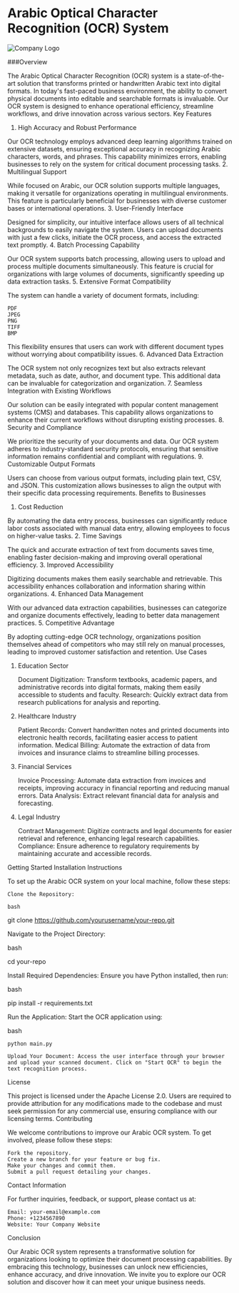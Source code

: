 # Arabic Optical Character Recognition (OCR) System

![Company Logo](images/logo.png)

###Overview

The Arabic Optical Character Recognition (OCR) system is a state-of-the-art solution that transforms printed or handwritten Arabic text into digital formats. 
In today's fast-paced business environment, the ability to convert physical documents into editable and searchable formats is invaluable. Our OCR system is designed 
to enhance operational efficiency, streamline workflows, and drive innovation across various sectors.
Key Features


1. High Accuracy and Robust Performance

Our OCR technology employs advanced deep learning algorithms trained on extensive datasets, ensuring exceptional accuracy in recognizing Arabic characters, words, and phrases. This capability minimizes errors, enabling businesses to rely on the system for critical document processing tasks.
2. Multilingual Support

While focused on Arabic, our OCR solution supports multiple languages, making it versatile for organizations operating in multilingual environments. This feature is particularly beneficial for businesses with diverse customer bases or international operations.
3. User-Friendly Interface

Designed for simplicity, our intuitive interface allows users of all technical backgrounds to easily navigate the system. Users can upload documents with just a few clicks, initiate the OCR process, and access the extracted text promptly.
4. Batch Processing Capability

Our OCR system supports batch processing, allowing users to upload and process multiple documents simultaneously. This feature is crucial for organizations with large volumes of documents, significantly speeding up data extraction tasks.
5. Extensive Format Compatibility

The system can handle a variety of document formats, including:

    PDF
    JPEG
    PNG
    TIFF
    BMP

This flexibility ensures that users can work with different document types without worrying about compatibility issues.
6. Advanced Data Extraction

The OCR system not only recognizes text but also extracts relevant metadata, such as date, author, and document type. This additional data can be invaluable for categorization and organization.
7. Seamless Integration with Existing Workflows

Our solution can be easily integrated with popular content management systems (CMS) and databases. This capability allows organizations to enhance their current workflows without disrupting existing processes.
8. Security and Compliance

We prioritize the security of your documents and data. Our OCR system adheres to industry-standard security protocols, ensuring that sensitive information remains confidential and compliant with regulations.
9. Customizable Output Formats

Users can choose from various output formats, including plain text, CSV, and JSON. This customization allows businesses to align the output with their specific data processing requirements.
Benefits to Businesses
1. Cost Reduction

By automating the data entry process, businesses can significantly reduce labor costs associated with manual data entry, allowing employees to focus on higher-value tasks.
2. Time Savings

The quick and accurate extraction of text from documents saves time, enabling faster decision-making and improving overall operational efficiency.
3. Improved Accessibility

Digitizing documents makes them easily searchable and retrievable. This accessibility enhances collaboration and information sharing within organizations.
4. Enhanced Data Management

With our advanced data extraction capabilities, businesses can categorize and organize documents effectively, leading to better data management practices.
5. Competitive Advantage

By adopting cutting-edge OCR technology, organizations position themselves ahead of competitors who may still rely on manual processes, leading to improved customer satisfaction and retention.
Use Cases
1. Education Sector

    Document Digitization: Transform textbooks, academic papers, and administrative records into digital formats, making them easily accessible to students and faculty.
    Research: Quickly extract data from research publications for analysis and reporting.

2. Healthcare Industry

    Patient Records: Convert handwritten notes and printed documents into electronic health records, facilitating easier access to patient information.
    Medical Billing: Automate the extraction of data from invoices and insurance claims to streamline billing processes.

3. Financial Services

    Invoice Processing: Automate data extraction from invoices and receipts, improving accuracy in financial reporting and reducing manual errors.
    Data Analysis: Extract relevant financial data for analysis and forecasting.

4. Legal Industry

    Contract Management: Digitize contracts and legal documents for easier retrieval and reference, enhancing legal research capabilities.
    Compliance: Ensure adherence to regulatory requirements by maintaining accurate and accessible records.

Getting Started
Installation Instructions

To set up the Arabic OCR system on your local machine, follow these steps:

    Clone the Repository:

    bash

git clone https://github.com/yourusername/your-repo.git

Navigate to the Project Directory:

bash

cd your-repo

Install Required Dependencies: Ensure you have Python installed, then run:

bash

pip install -r requirements.txt

Run the Application: Start the OCR application using:

bash

    python main.py

    Upload Your Document: Access the user interface through your browser and upload your scanned document. Click on "Start OCR" to begin the text recognition process.

License

This project is licensed under the Apache License 2.0. Users are required to provide attribution for any modifications made to the codebase and must seek permission for any commercial use, ensuring compliance with our licensing terms.
Contributing

We welcome contributions to improve our Arabic OCR system. To get involved, please follow these steps:

    Fork the repository.
    Create a new branch for your feature or bug fix.
    Make your changes and commit them.
    Submit a pull request detailing your changes.

Contact Information

For further inquiries, feedback, or support, please contact us at:

    Email: your-email@example.com
    Phone: +1234567890
    Website: Your Company Website

Conclusion

Our Arabic OCR system represents a transformative solution for organizations looking to optimize their document processing capabilities. By embracing this technology, businesses can unlock new efficiencies, enhance accuracy, and drive innovation. We invite you to explore our OCR solution and discover how it can meet your unique business needs.
